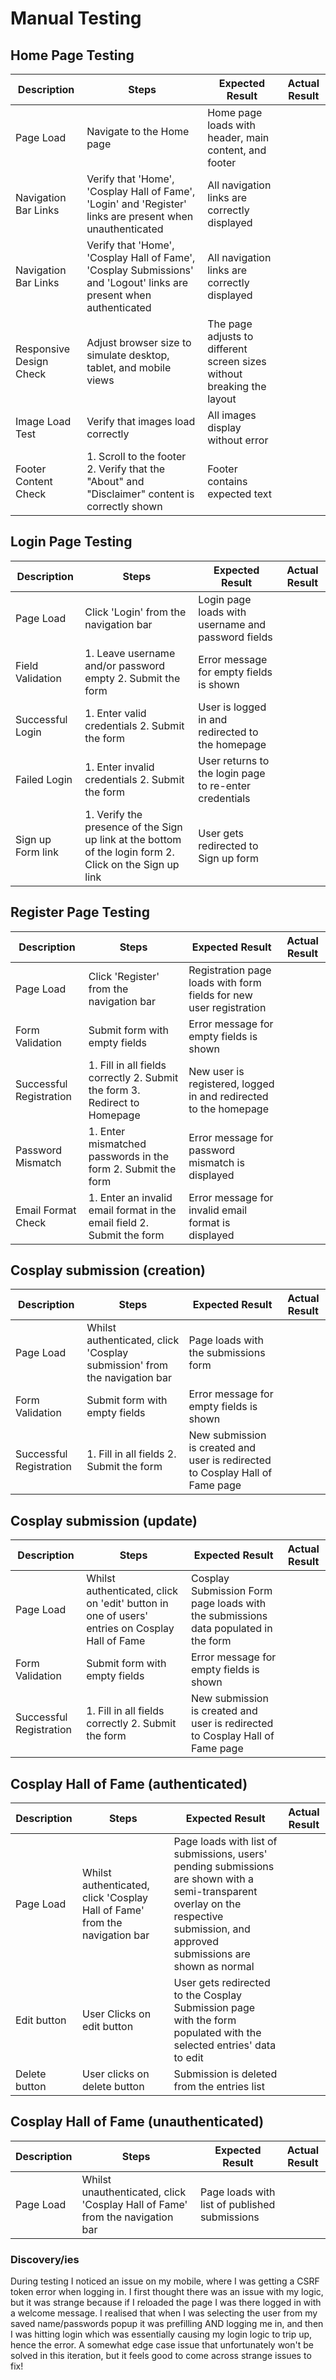 # Manual Testing

## Home Page Testing
| Description | Steps | Expected Result | Actual Result |
| -------------|-------|-----------------|---------------|
| Page Load | Navigate to the Home page | Home page loads with header, main content, and footer |  |
| Navigation Bar Links | Verify that 'Home', 'Cosplay Hall of Fame', 'Login' and 'Register' links are present when unauthenticated | All navigation links are correctly displayed |  |
| Navigation Bar Links | Verify that 'Home', 'Cosplay Hall of Fame', 'Cosplay Submissions' and 'Logout' links are present when authenticated | All navigation links are correctly displayed |  |
| Responsive Design Check | Adjust browser size to simulate desktop, tablet, and mobile views | The page adjusts to different screen sizes without breaking the layout |  |
| Image Load Test | Verify that images load correctly | All images display without error |  |
| Footer Content Check | 1. Scroll to the footer 2. Verify that the "About" and "Disclaimer" content is correctly shown | Footer contains expected text  |  |

## Login Page Testing 
| Description | Steps | Expected Result | Actual Result |
|-------------|-------|-----------------|---------------|
| Page Load | Click 'Login' from the navigation bar | Login page loads with username and password fields |  |
| Field Validation | 1. Leave username and/or password empty 2. Submit the form | Error message for empty fields is shown |  |
| Successful Login | 1. Enter valid credentials 2. Submit the form | User is logged in and redirected to the homepage |  |
| Failed Login | 1. Enter invalid credentials 2. Submit the form | User returns to the login page to re-enter credentials |  |
| Sign up Form link | 1. Verify the presence of the Sign up link at the bottom of the login form 2. Click on the Sign up link | User gets redirected to Sign up form |  |

## Register Page Testing
| Description | Steps | Expected Result | Actual Result |
|-------------|-------|-----------------|---------------|
| Page Load | Click 'Register' from the navigation bar | Registration page loads with form fields for new user registration |  |
| Form Validation | Submit form with empty fields | Error message for empty fields is shown |  |
| Successful Registration | 1. Fill in all fields correctly 2. Submit the form 3. Redirect to Homepage | New user is registered, logged in and redirected to the homepage |  |
| Password Mismatch | 1. Enter mismatched passwords in the form 2. Submit the form | Error message for password mismatch is displayed |  |
| Email Format Check | 1. Enter an invalid email format in the email field 2. Submit the form | Error message for invalid email format is displayed |  |

## Cosplay submission (creation)
| Description | Steps | Expected Result | Actual Result |
|-------------|-------|-----------------|---------------|
| Page Load | Whilst authenticated, click 'Cosplay submission' from the navigation bar | Page loads with the submissions form |  |
| Form Validation | Submit form with empty fields | Error message for empty fields is shown |  |
| Successful Registration | 1. Fill in all fields 2. Submit the form | New submission is created and user is redirected to Cosplay Hall of Fame page |  |

## Cosplay submission (update)
| Description | Steps | Expected Result | Actual Result |
|-------------|-------|-----------------|---------------|
| Page Load | Whilst authenticated, click on 'edit' button in one of users' entries on Cosplay Hall of Fame | Cosplay Submission Form page loads with the submissions data populated in the form  |  |
| Form Validation | Submit form with empty fields | Error message for empty fields is shown |  |
| Successful Registration | 1. Fill in all fields correctly 2. Submit the form | New submission is created and user is redirected to Cosplay Hall of Fame page |  |


## Cosplay Hall of Fame (authenticated)
| Description | Steps | Expected Result | Actual Result |
|-------------|-------|-----------------|---------------|
| Page Load | Whilst authenticated, click 'Cosplay Hall of Fame' from the navigation bar | Page loads with list of submissions, users' pending submissions are shown with a semi-transparent overlay on the respective submission, and approved submissions are shown as normal | |
| Edit button | User Clicks on edit button | User gets redirected to the Cosplay Submission page with the form populated with the selected entries' data to edit |  |
| Delete button | User clicks on delete button | Submission is deleted from the entries list |  |

## Cosplay Hall of Fame (unauthenticated)
| Description | Steps | Expected Result | Actual Result |
|-------------|-------|-----------------|---------------|
| Page Load | Whilst unauthenticated, click 'Cosplay Hall of Fame' from the navigation bar | Page loads with list of published submissions | |

### Discovery/ies

During testing I noticed an issue on my mobile, where I was getting a CSRF token error when logging in. I first thought there was an issue with my logic, but it was strange because if I reloaded the page I was there logged in with a welcome message. I realised that when I was selecting the user from my saved name/passwords popup it was prefilling AND logging me in, and then I was hitting login which was essentially causing my login logic to trip up, hence the error. A somewhat edge case issue that unfortunately won't be solved in this iteration, but it feels good to come across strange issues to fix!